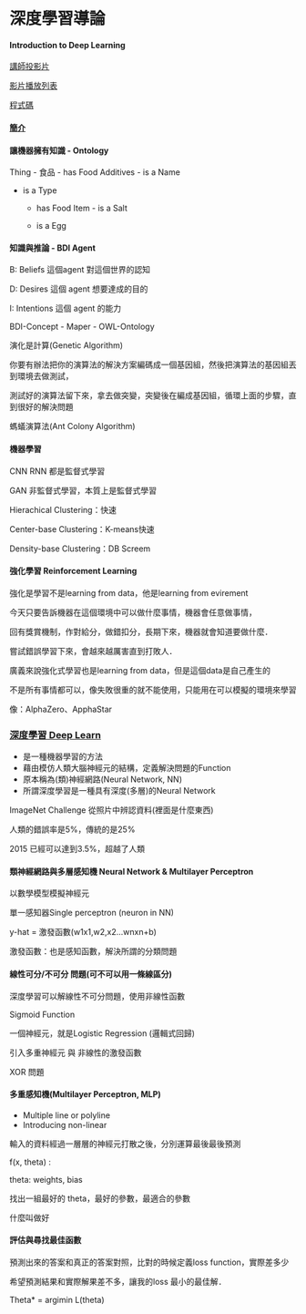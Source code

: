 # 深度學習導論

#### Introduction to Deep Learning

[講師投影片](https://drive.google.com/file/d/1F6Xz4b6iDR0iwsScEn_IqNM4gDXhCgDs/view)

[影片播放列表](https://www.youtube.com/playlist?list=PL1f_B9coMEeC_tYQSo6SGRvYc-xqzctRV)

[程式碼](https://drive.google.com/drive/folders/1sH38d7elXKVpgsJCjPSOvIRa7cZDYDig)

#### [簡介](https://www.youtube.com/watch?v=Bko-FyJGXlE)

#### 讓機器擁有知識 - Ontology

Thing - 食品 - has Food Additives - is a Name

* is a Type

  * has Food Item - is a Salt

  * is a Egg

#### 知識與推論 - BDI Agent

B: Beliefs 這個agent 對這個世界的認知

D: Desires 這個 agent 想要達成的目的

I: Intentions 這個 agent 的能力

BDI-Concept - Maper - OWL-Ontology

演化是計算\(Genetic Algorithm\)

你要有辦法把你的演算法的解決方案編碼成一個基因組，然後把演算法的基因組丟到環境去做測試，

測試好的演算法留下來，拿去做突變，突變後在編成基因組，循環上面的步驟，直到很好的解決問題

螞蟻演算法\(Ant Colony Algorithm\)

#### 機器學習

CNN RNN 都是監督式學習

GAN 非監督式學習，本質上是監督式學習

Hierachical Clustering：快速

Center-base Clustering：K-means快速

Density-base Clustering：DB Screem

#### 強化學習 Reinforcement Learning

強化是學習不是learning from data，他是learning from evirement

今天只要告訴機器在這個環境中可以做什麼事情，機器會任意做事情，

回有獎賞機制，作對給分，做錯扣分，長期下來，機器就會知道要做什麼．

嘗試錯誤學習下來，會越來越厲害直到打敗人．

廣義來說強化式學習也是learning from data，但是這個data是自己產生的

不是所有事情都可以，像失敗很重的就不能使用，只能用在可以模擬的環境來學習

像：AlphaZero、ApphaStar

### [深度學習 Deep Learn](https://www.youtube.com/watch?v=gYASL27Hn40)

* 是一種機器學習的方法
* 藉由模仿人類大腦神經元的結構，定義解決問題的Function
* 原本稱為\(類\)神經網路\(Neural Network, NN\)
* 所謂深度學習是一種具有深度\(多層\)的Neural Network

ImageNet Challenge 從照片中辨認資料\(裡面是什麼東西\)

人類的錯誤率是5%，傳統的是25%

2015 已經可以達到3.5%，超越了人類

#### 類神經網路與多層感知機 Neural Network & Multilayer Perceptron

以數學模型模擬神經元

單一感知器Single perceptron \(neuron in NN\)

y-hat = 激發函數\(w1x1,w2,x2...wnxn+b\)

激發函數：也是感知函數，解決所謂的分類問題

#### 線性可分/不可分 問題\(可不可以用一條線區分\)

深度學習可以解線性不可分問題，使用非線性函數

Sigmoid Function

一個神經元，就是Logistic Regression \(邏輯式回歸\)

引入多重神經元 與 非線性的激發函數

XOR 問題

#### 多重感知機\(Multilayer Perceptron, MLP\)

* Multiple line or polyline
* Introducing non-linear

輸入的資料經過一層層的神經元打散之後，分別運算最後最後預測

f\(x, theta\) :

theta: weights, bias

找出一組最好的 theta，最好的參數，最適合的參數

什麼叫做好

#### 評估與尋找最佳函數

預測出來的答案和真正的答案對照，比對的時候定義loss function，實際差多少

希望預測結果和實際解果差不多，讓我的loss 最小的最佳解．

Theta\* = argimin L\(theta\)

#### 

#### 



